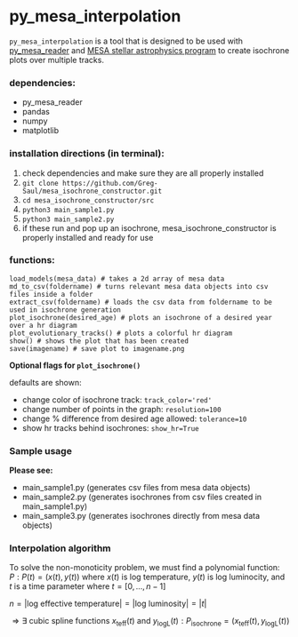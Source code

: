 # py_mesa_interpolation

```py_mesa_interpolation``` is a tool that is designed to be used with [py_mesa_reader](https://github.com/wmwolf/py_mesa_reader) and [MESA stellar astrophysics program](https://docs.mesastar.org/en/latest/) to create isochrone plots over multiple tracks.

### dependencies:
- py_mesa_reader
- pandas
- numpy
- matplotlib

### installation directions (in terminal):

1) check dependencies and make sure they are all properly installed
2) ```git clone https://github.com/Greg-Saul/mesa_isochrone_constructor.git```
3) ```cd mesa_isochrone_constructor/src```
4) ```python3 main_sample1.py```
5) ```python3 main_sample2.py```
6) if these run and pop up an isochrone, mesa_isochrone_constructor is properly installed and ready for use


### functions:
```
load_models(mesa_data) # takes a 2d array of mesa data
md_to_csv(foldername) # turns relevant mesa data objects into csv files inside a folder
extract_csv(foldername) # loads the csv data from foldername to be used in isochrone generation
plot_isochrone(desired_age) # plots an isochrone of a desired year over a hr diagram
plot_evolutionary_tracks() # plots a colorful hr diagram
show() # shows the plot that has been created
save(imagename) # save plot to imagename.png
```
<strong>Optional flags for ```plot_isochrone()```</strong><br>

defaults are shown:
- change color of isochrone track: ```track_color='red'```
- change number of points in the graph: ```resolution=100```
- change % difference from desired age allowed: ```tolerance=10```
- show hr tracks behind isochrones: ```show_hr=True```


### Sample usage

<strong>Please see:</strong>
- main_sample1.py (generates csv files from mesa data objects)
- main_sample2.py (generates isochrones from csv files created in main_sample1.py)
- main_sample3.py (generates isochrones directly from mesa data objects)

### Interpolation algorithm

To solve the non-monoticity problem, we must find a polynomial function:<br>
$P:P(t) = (x(t), y(t)) \textrm{ where } x(t) \textrm{ is log temperature, } y(t) \textrm{ is log luminocity, and }$ <br>
$t \textrm{ is a time parameter where } t = [0, ..., n-1]$

$n = \lvert \textrm{log effective temperature} \rvert = \lvert \textrm{log luminosity} \rvert = \lvert t \rvert$

$\Rightarrow \exists \textrm{ cubic spline functions } x_\text{teff}(t) \textrm{ and } y_\text{logL}(t) : P_\text{isochrone} = (x_\text{teff}(t), y_\text{logL}(t))$


















